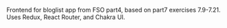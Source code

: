 Frontend for bloglist app from FSO part4, based on part7 exercises 7.9-7.21.
Uses Redux, React Router, and Chakra UI.

